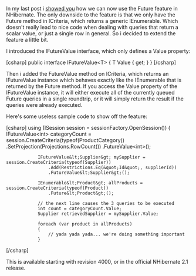 In my last post i <a href="http://davybrion.com/blog/2009/01/nhibernate-and-future-queries/">showed you</a> how we can now use the Future feature in NHibernate.  The only downside to the feature is that we only have the Future method in ICriteria, which returns a generic IEnumerable.  Which doesn't really lead to nice code when dealing with queries that return a scalar value, or just a single row in general.  So i decided to extend the feature a little bit.  

I introduced the IFutureValue interface, which only defines a Value property:

<div>
[csharp]
    public interface IFutureValue&lt;T&gt;
    {
        T Value { get; }
    }
[/csharp]
</div>

Then i added the FutureValue method on ICriteria, which returns an IFutureValue instance which behaves exactly like the IEnumerable that is returned by the Future method.  If you access the Value property of the IFutureValue instance, it will either execute all of the currently queued Future queries in a single roundtrip, or it will simply return the result if the queries were already executed.

Here's some useless sample code to show off the feature:

<div>
[csharp]
            using (ISession session = sessionFactory.OpenSession())
            {
                IFutureValue&lt;int&gt; categoryCount = session.CreateCriteria(typeof(ProductCategory))
                    .SetProjection(Projections.RowCount())
                    .FutureValue&lt;int&gt;();
 
                IFutureValue&lt;Supplier&gt; mySupplier = session.CreateCriteria(typeof(Supplier))
                    .Add(Restrictions.Eq(&quot;Id&quot;, supplierId))
                    .FutureValue&lt;Supplier&gt;();
 
                IEnumerable&lt;Product&gt; allProducts = session.CreateCriteria(typeof(Product))
                    .Future&lt;Product&gt;();
 
                // the next line causes the 3 queries to be executed
                int count = categoryCount.Value;
                Supplier retrievedSupplier = mySupplier.Value;
 
                foreach (var product in allProducts)
                {
                    // yada yada yada... we're doing something important
                }
[/csharp]
</div>

This is available starting with revision 4000, or in the official NHibernate 2.1 release.